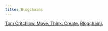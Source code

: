 ```yaml
---
title: Blogchains
---
```


[Tom Critchlow. Move. Think. Create.](https://tomcritchlow.com/blogchains/)
[Blogchains](https://johno.com/blogchains/)
